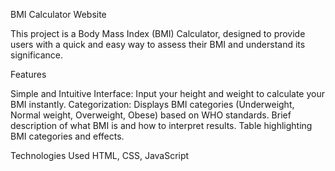BMI Calculator Website

This project is a Body Mass Index (BMI) Calculator, designed to provide users with a quick and easy way to assess their BMI and understand its significance.

Features

Simple and Intuitive Interface: Input your height and weight to calculate your BMI instantly.
Categorization: Displays BMI categories (Underweight, Normal weight, Overweight, Obese) based on WHO standards.
Brief description of what BMI is and how to interpret results.
Table highlighting BMI categories and effects.

Technologies Used
HTML, CSS, JavaScript